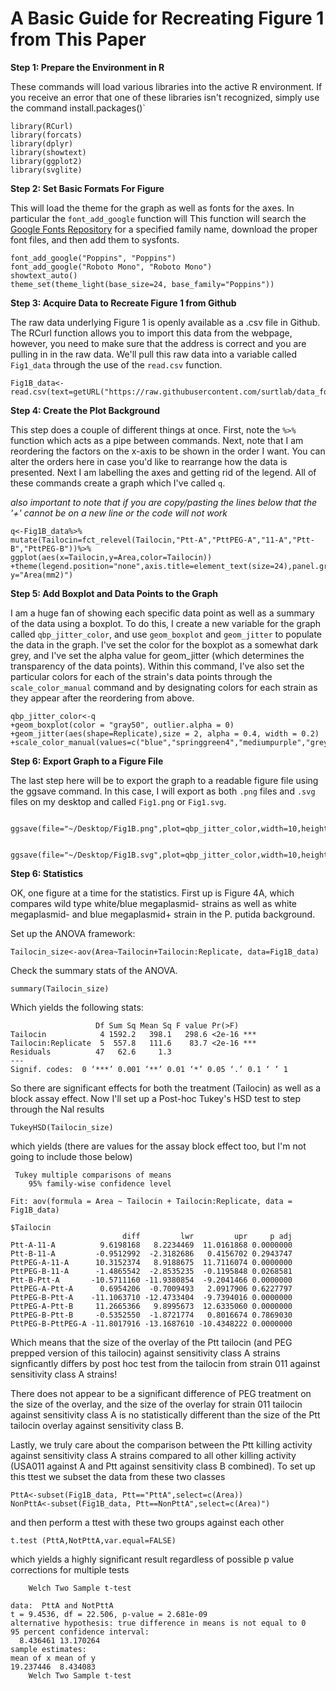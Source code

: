 # A Basic Guide for Recreating Figure 1 from This Paper

**Step 1: Prepare the Environment in R**

These commands will load various libraries into the active R environment. If you receive an error that one of these libraries isn't recognized, simply use the command install.packages()`

```
library(RCurl)
library(forcats)
library(dplyr)
library(showtext)
library(ggplot2)
library(svglite)
```

**Step 2: Set Basic Formats For Figure**

This will load the theme for the graph as well as fonts for the axes. In particular the `font_add_google` function will This function will search the [Google Fonts Repository](https://fonts.google.com/) for a specified family name, download the proper font files, and then add them to sysfonts.

```
font_add_google("Poppins", "Poppins")
font_add_google("Roboto Mono", "Roboto Mono")
showtext_auto()
theme_set(theme_light(base_size=24, base_family="Poppins"))
```

**Step 3: Acquire Data to Recreate Figure 1 from Github**

The raw data underlying Figure 1 is openly available as a .csv file in Github. The RCurl function allows you to import this data from the webpage, however, you need to make sure that the address is correct and you are pulling in in the raw data.
We'll pull this raw data into a variable called `Fig1_data` through the use of the `read.csv` function.

```
Fig1B_data<-read.csv(text=getURL("https://raw.githubusercontent.com/surtlab/data_for_figures/master/LLB_Fig1B_data.csv"))
```


**Step 4: Create the Plot Background**

This step does a couple of different things at once. First, note the `%>%` function which acts as a pipe between commands. Next, note that I am reordering the factors on the x-axis to be shown in the order I want. You can alter the orders here in case you'd like to rearrange how the data is presented. Next I am labelling the axes and getting rid of the legend. All of these commands create a graph which I've called `q`.

*also important to note that if you are copy/pasting the lines below that the '+' cannot be on a new line or the code will not work*

```
q<-Fig1B_data%>%
mutate(Tailocin=fct_relevel(Tailocin,"Ptt-A","PttPEG-A","11-A","Ptt-B","PttPEG-B"))%>%
ggplot(aes(x=Tailocin,y=Area,color=Tailocin))
+theme(legend.position="none",axis.title=element_text(size=24),panel.grid=element_blank())+labs(x="Tailocin", y="Area(mm2)")
```

**Step 5: Add Boxplot and Data Points to the Graph**

I am a huge fan of showing each specific data point as well as a summary of the data using a boxplot. To do this, I create a new variable for the graph called `qbp_jitter_color`, and use `geom_boxplot` and `geom_jitter` to populate the data in the graph. I've set the color for the boxplot as a somewhat dark grey, and I've set the alpha value for geom_jitter (which determines the transparency of the data points). Within this command, I've also set the particular colors for each of the strain's data points through the `scale_color_manual` command and by designating colors for each strain as they appear after the reordering from above.

```
qbp_jitter_color<-q
+geom_boxplot(color = "gray50", outlier.alpha = 0)
+geom_jitter(aes(shape=Replicate),size = 2, alpha = 0.4, width = 0.2)
+scale_color_manual(values=c("blue","springgreen4","mediumpurple","grey38","red"))
```

**Step 6: Export Graph to a Figure File**

The last step here will be to export the graph to a readable figure file using the ggsave command. In this case, I will export as both `.png` files and `.svg` files on my desktop and called `Fig1.png` or `Fig1.svg`.

```
 ggsave(file="~/Desktop/Fig1B.png",plot=qbp_jitter_color,width=10,height=8)
 
 ggsave(file="~/Desktop/Fig1B.svg",plot=qbp_jitter_color,width=10,height=8)
```
**Step 6: Statistics**

OK, one figure at a time for the statistics. First up is Figure 4A, which compares wild type white/blue megaplasmid- strains as well as white megaplasmid- and blue megaplasmid+ strain in the P. putida background.

Set up the ANOVA framework:

```
Tailocin_size<-aov(Area~Tailocin+Tailocin:Replicate, data=Fig1B_data)
```
Check the summary stats of the ANOVA.

```
summary(Tailocin_size)
```
Which yields the following stats:
```
                   Df Sum Sq Mean Sq F value Pr(>F)    
Tailocin            4 1592.2   398.1   298.6 <2e-16 ***
Tailocin:Replicate  5  557.8   111.6    83.7 <2e-16 ***
Residuals          47   62.6     1.3                   
---
Signif. codes:  0 ‘***’ 0.001 ‘**’ 0.01 ‘*’ 0.05 ‘.’ 0.1 ‘ ’ 1
```
So there are significant effects for both the treatment (Tailocin) as well as a block assay effect. Now I'll set up a Post-hoc Tukey's HSD test to step through the Nal results
```
TukeyHSD(Tailocin_size)
```
which yields (there are values for the assay block effect too, but I'm not going to include those below)
```
 Tukey multiple comparisons of means
    95% family-wise confidence level

Fit: aov(formula = Area ~ Tailocin + Tailocin:Replicate, data = Fig1B_data)

$Tailocin
                         diff         lwr         upr     p adj
Ptt-A-11-A          9.6198168   8.2234469  11.0161868 0.0000000
Ptt-B-11-A         -0.9512992  -2.3182686   0.4156702 0.2943747
PttPEG-A-11-A      10.3152374   8.9188675  11.7116074 0.0000000
PttPEG-B-11-A      -1.4865542  -2.8535235  -0.1195848 0.0268581
Ptt-B-Ptt-A       -10.5711160 -11.9380854  -9.2041466 0.0000000
PttPEG-A-Ptt-A      0.6954206  -0.7009493   2.0917906 0.6227797
PttPEG-B-Ptt-A    -11.1063710 -12.4733404  -9.7394016 0.0000000
PttPEG-A-Ptt-B     11.2665366   9.8995673  12.6335060 0.0000000
PttPEG-B-Ptt-B     -0.5352550  -1.8721774   0.8016674 0.7869030
PttPEG-B-PttPEG-A -11.8017916 -13.1687610 -10.4348222 0.0000000

```
Which means that the size of the overlay of the Ptt tailocin (and PEG prepped version of this tailocin) against sensitivity class A strains signficantly differs by post hoc test from the tailocin from strain 011 against sensitivity class A strains!

There does not appear to be a significant difference of PEG treatment on the size of the overlay, and the size of the overlay for strain 011 tailocin against sensitivity class A is no statistically different than the size of the Ptt tailocin overlay against sensitivity class B. 

Lastly, we truly care about the comparison between the Ptt killing activity against sensitivity class A strains compared to all other killing activity (USA011 against A and Ptt against sensitivity class B combined). To set up this ttest we subset the data from these two classes
```
PttA<-subset(Fig1B_data, Ptt=="PttA",select=c(Area))
NonPttA<-subset(Fig1B_data, Ptt==NonPttA",select=c(Area)")
```
and then perform a ttest with these two groups against each other
```
t.test (PttA,NotPttA,var.equal=FALSE)
```
which yields a highly significant result regardless of possible p value corrections for multiple tests
```
	Welch Two Sample t-test

data:  PttA and NotPttA
t = 9.4536, df = 22.506, p-value = 2.681e-09
alternative hypothesis: true difference in means is not equal to 0
95 percent confidence interval:
  8.436461 13.170264
sample estimates:
mean of x mean of y 
19.237446  8.434083 
	Welch Two Sample t-test
```

